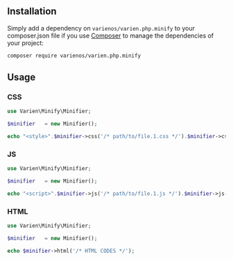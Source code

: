 ## Installation

Simply add a dependency on `varienos/varien.php.minify` to your composer.json file if you use [Composer](https://getcomposer.org/) to manage the dependencies of your project:

```sh
composer require varienos/varien.php.minify
```

## Usage

### CSS

```php
use Varien\Minify\Minifier;

$minifier   = new Minifier();

echo "<style>".$minifier->css('/* path/to/file.1.css */').$minifier->css('/* path/to/file.2.css */')."</style>";
```

### JS

```php
use Varien\Minify\Minifier;

$minifier   = new Minifier();

echo "<script>".$minifier->js('/* path/to/file.1.js */').$minifier->js('/* path/to/file.2.js */')."</script>";
```

### HTML

```php
use Varien\Minify\Minifier;

$minifier   = new Minifier();

echo $minifier->html('/* HTML CODES */');
```